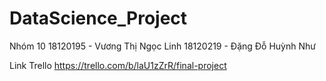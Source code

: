 # DataScience_Project
Nhóm 10
18120195 - Vương Thị Ngọc Linh
18120219 - Đặng Đỗ Huỳnh Như

Link Trello
https://trello.com/b/laU1zZrR/final-project
